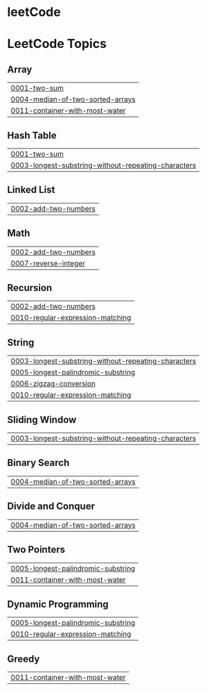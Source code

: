 # leetCode
<!---LeetCode Topics Start-->
# LeetCode Topics
## Array
|  |
| ------- |
| [0001-two-sum](https://github.com/muathmm/leetCode/tree/master/0001-two-sum) |
| [0004-median-of-two-sorted-arrays](https://github.com/muathmm/leetCode/tree/master/0004-median-of-two-sorted-arrays) |
| [0011-container-with-most-water](https://github.com/muathmm/leetCode/tree/master/0011-container-with-most-water) |
## Hash Table
|  |
| ------- |
| [0001-two-sum](https://github.com/muathmm/leetCode/tree/master/0001-two-sum) |
| [0003-longest-substring-without-repeating-characters](https://github.com/muathmm/leetCode/tree/master/0003-longest-substring-without-repeating-characters) |
## Linked List
|  |
| ------- |
| [0002-add-two-numbers](https://github.com/muathmm/leetCode/tree/master/0002-add-two-numbers) |
## Math
|  |
| ------- |
| [0002-add-two-numbers](https://github.com/muathmm/leetCode/tree/master/0002-add-two-numbers) |
| [0007-reverse-integer](https://github.com/muathmm/leetCode/tree/master/0007-reverse-integer) |
## Recursion
|  |
| ------- |
| [0002-add-two-numbers](https://github.com/muathmm/leetCode/tree/master/0002-add-two-numbers) |
| [0010-regular-expression-matching](https://github.com/muathmm/leetCode/tree/master/0010-regular-expression-matching) |
## String
|  |
| ------- |
| [0003-longest-substring-without-repeating-characters](https://github.com/muathmm/leetCode/tree/master/0003-longest-substring-without-repeating-characters) |
| [0005-longest-palindromic-substring](https://github.com/muathmm/leetCode/tree/master/0005-longest-palindromic-substring) |
| [0006-zigzag-conversion](https://github.com/muathmm/leetCode/tree/master/0006-zigzag-conversion) |
| [0010-regular-expression-matching](https://github.com/muathmm/leetCode/tree/master/0010-regular-expression-matching) |
## Sliding Window
|  |
| ------- |
| [0003-longest-substring-without-repeating-characters](https://github.com/muathmm/leetCode/tree/master/0003-longest-substring-without-repeating-characters) |
## Binary Search
|  |
| ------- |
| [0004-median-of-two-sorted-arrays](https://github.com/muathmm/leetCode/tree/master/0004-median-of-two-sorted-arrays) |
## Divide and Conquer
|  |
| ------- |
| [0004-median-of-two-sorted-arrays](https://github.com/muathmm/leetCode/tree/master/0004-median-of-two-sorted-arrays) |
## Two Pointers
|  |
| ------- |
| [0005-longest-palindromic-substring](https://github.com/muathmm/leetCode/tree/master/0005-longest-palindromic-substring) |
| [0011-container-with-most-water](https://github.com/muathmm/leetCode/tree/master/0011-container-with-most-water) |
## Dynamic Programming
|  |
| ------- |
| [0005-longest-palindromic-substring](https://github.com/muathmm/leetCode/tree/master/0005-longest-palindromic-substring) |
| [0010-regular-expression-matching](https://github.com/muathmm/leetCode/tree/master/0010-regular-expression-matching) |
## Greedy
|  |
| ------- |
| [0011-container-with-most-water](https://github.com/muathmm/leetCode/tree/master/0011-container-with-most-water) |
<!---LeetCode Topics End-->